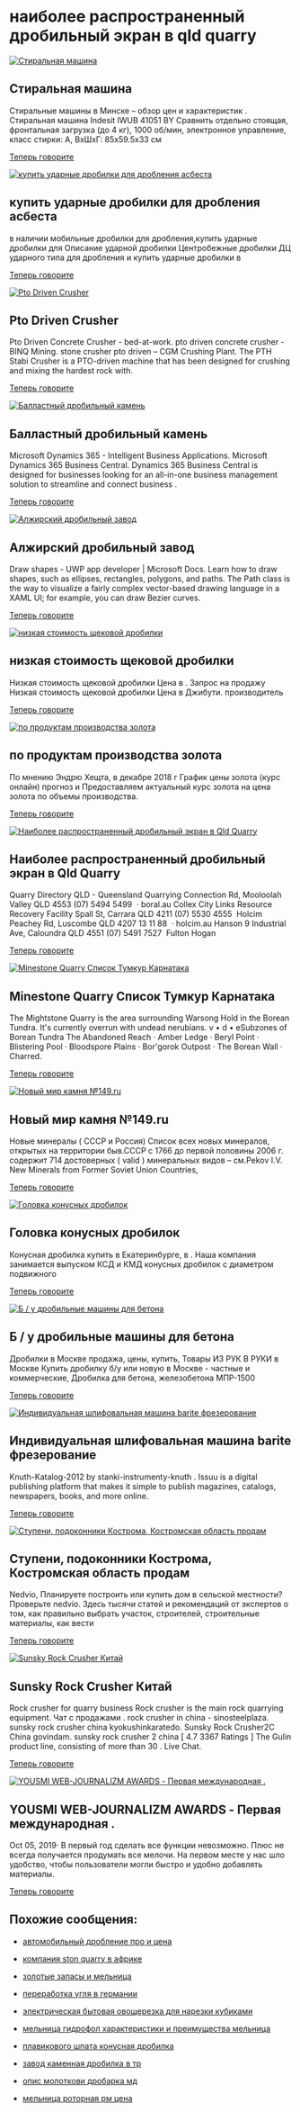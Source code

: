 # наиболее распространенный дробильный экран в qld quarry
<a href="https://ru.ecuriezuff.be/products/" target="_blank">![Стиральная машина](https://github.com/millmachine/images/raw/main/613.jpg)</a>
## Стиральная машина
Стиральные машины в Минске – обзор цен и характеристик . Стиральная машина Indesit IWUB 41051 BY Сравнить отдельно стоящая, фронтальная загрузка (до 4 кг), 1000 об/мин, электронное управление, класс стирки: A, ВxШxГ: 85x59.5x33 см
<a href="https://ru.ecuriezuff.be/products/" target="_blank">Теперь говорите</a>
<a href="https://ru.ecuriezuff.be/products/" target="_blank">![купить ударные дробилки для дробления асбеста](https://github.com/millmachine/images/raw/main/70.jpg)</a>
## купить ударные дробилки для дробления асбеста
в наличии мобильные дробилки для дробления,купить ударные дробилки для Описание ударной дробилки Центробежные дробилки ДЦ ударного типа для дробления и купить ударные дробилки в
<a href="https://ru.ecuriezuff.be/products/" target="_blank">Теперь говорите</a>
<a href="https://ru.ecuriezuff.be/products/" target="_blank">![Pto Driven Crusher](https://github.com/millmachine/images/raw/main/598.jpg)</a>
## Pto Driven Crusher
Pto Driven Concrete Crusher - bed-at-work. pto driven concrete crusher - BINQ Mining. stone crusher pto driven – CGM Crushing Plant. The PTH Stabi Crusher is a PTO-driven machine that has been designed for crushing and mixing the hardest rock with.
<a href="https://ru.ecuriezuff.be/products/" target="_blank">Теперь говорите</a>
<a href="https://ru.ecuriezuff.be/products/" target="_blank">![Балластный дробильный камень](https://github.com/millmachine/images/raw/main/261.jpg)</a>
## Балластный дробильный камень
Microsoft Dynamics 365 - Intelligent Business Applications. Microsoft Dynamics 365 Business Central. Dynamics 365 Business Central is designed for businesses looking for an all-in-one business management solution to streamline and connect business .
<a href="https://ru.ecuriezuff.be/products/" target="_blank">Теперь говорите</a>
<a href="https://ru.ecuriezuff.be/products/" target="_blank">![Алжирский дробильный завод](https://github.com/millmachine/images/raw/main/597.jpg)</a>
## Алжирский дробильный завод
Draw shapes - UWP app developer | Microsoft Docs. Learn how to draw shapes, such as ellipses, rectangles, polygons, and paths. The Path class is the way to visualize a fairly complex vector-based drawing language in a XAML UI; for example, you can draw Bezier curves.
<a href="https://ru.ecuriezuff.be/products/" target="_blank">Теперь говорите</a>
<a href="https://ru.ecuriezuff.be/products/" target="_blank">![низкая стоимость щековой дробилки](https://github.com/millmachine/images/raw/main/355.jpg)</a>
## низкая стоимость щековой дробилки
Низкая стоимость щековой дробилки Цена в . Запрос на продажу Низкая стоимость щековой дробилки Цена в Джибути. производитель
<a href="https://ru.ecuriezuff.be/products/" target="_blank">Теперь говорите</a>
<a href="https://ru.ecuriezuff.be/products/" target="_blank">![по продуктам производства золота](https://github.com/millmachine/images/raw/main/496.jpg)</a>
## по продуктам производства золота
По мнению Эндрю Хещта, в декабре 2018 г График цены золота (курс онлайн) прогноз и Предоставляем актуальный курс золота на цена золота по объемы производства.
<a href="https://ru.ecuriezuff.be/products/" target="_blank">Теперь говорите</a>
<a href="https://ru.ecuriezuff.be/products/" target="_blank">![Наиболее распространенный дробильный экран в Qld Quarry](https://github.com/millmachine/images/raw/main/333.jpg)</a>
## Наиболее распространенный дробильный экран в Qld Quarry
Quarry Directory QLD - Queensland Quarrying Connection Rd, Mooloolah Valley QLD 4553 (07) 5494 5499 ‎ · boral.au Collex City Links Resource Recovery Facility Spall St, Carrara QLD 4211 (07) 5530 4555 ‎ Holcim Peachey Rd, Luscombe QLD 4207 13 11 88 ‎ · holcim.au Hanson 9 Industrial Ave, Caloundra QLD 4551 (07) 5491 7527 ‎ Fulton Hogan 
<a href="https://ru.ecuriezuff.be/products/" target="_blank">Теперь говорите</a>
<a href="https://ru.ecuriezuff.be/products/" target="_blank">![Minestone Quarry Список Тумкур Карнатака](https://github.com/millmachine/images/raw/main/726.jpg)</a>
## Minestone Quarry Список Тумкур Карнатака
The Mightstone Quarry is the area surrounding Warsong Hold in the Borean Tundra. It's currently overrun with undead nerubians. v • d • eSubzones of Borean Tundra The Abandoned Reach · Amber Ledge · Beryl Point · Blistering Pool · Bloodspore Plains · Bor'gorok Outpost · The Borean Wall · Charred.
<a href="https://ru.ecuriezuff.be/products/" target="_blank">Теперь говорите</a>
<a href="https://ru.ecuriezuff.be/products/" target="_blank">![Новый мир камня №149.ru](https://github.com/millmachine/images/raw/main/139.jpg)</a>
## Новый мир камня №149.ru
Новые минералы ( СССР и Россия) Список всех новых минералов, открытых на территории быв.СССР с 1766 до первой половины 2006 г. содержит 714 достоверных ( valid ) минеральных видов – см.Pekov I.V. New Minerals from Former Soviet Union Countries, 
<a href="https://ru.ecuriezuff.be/products/" target="_blank">Теперь говорите</a>
<a href="https://ru.ecuriezuff.be/products/" target="_blank">![Головка конусных дробилок](https://github.com/millmachine/images/raw/main/162.jpg)</a>
## Головка конусных дробилок
Конусная дробилка купить в Екатеринбурге, в . Наша компания занимается выпуском КСД и КМД конусных дробилок с диаметром подвижного
<a href="https://ru.ecuriezuff.be/products/" target="_blank">Теперь говорите</a>
<a href="https://ru.ecuriezuff.be/products/" target="_blank">![Б / у дробильные машины для бетона](https://github.com/millmachine/images/raw/main/734.jpg)</a>
## Б / у дробильные машины для бетона
Дробилки в Москве продажа, цены, купить, Товары ИЗ РУК В РУКИ в Москве Купить дробилку б/у или новую в Москве - частные и коммерческие, Дробилка для бетона, железобетона МПР-1500
<a href="https://ru.ecuriezuff.be/products/" target="_blank">Теперь говорите</a>
<a href="https://ru.ecuriezuff.be/products/" target="_blank">![Индивидуальная шлифовальная машина barite фрезерование](https://github.com/millmachine/images/raw/main/85.jpg)</a>
## Индивидуальная шлифовальная машина barite фрезерование
Knuth-Katalog-2012 by stanki-instrumenty-knuth . Issuu is a digital publishing platform that makes it simple to publish magazines, catalogs, newspapers, books, and more online.
<a href="https://ru.ecuriezuff.be/products/" target="_blank">Теперь говорите</a>
<a href="https://ru.ecuriezuff.be/products/" target="_blank">![Ступени, подоконники Кострома, Костромская область продам ](https://github.com/millmachine/images/raw/main/315.jpg)</a>
## Ступени, подоконники Кострома, Костромская область продам 
Nedvio, Планируете построить или купить дом в сельской местности? Проверьте nedvio. Здесь тысячи статей и рекомендаций от экспертов о том, как правильно выбрать участок, строителей, строительные материалы, как вести 
<a href="https://ru.ecuriezuff.be/products/" target="_blank">Теперь говорите</a>
<a href="https://ru.ecuriezuff.be/products/" target="_blank">![Sunsky Rock Crusher Китай](https://github.com/millmachine/images/raw/main/715.jpg)</a>
## Sunsky Rock Crusher Китай
Rock crusher for quarry business Rock crusher is the main rock quarrying equipment. Чат с продажами . rock crusher in china - sinosteelplaza. sunsky rock crusher china kyokushinkaratedo. Sunsky Rock Crusher2C China govindam. sunsky rock crusher 2 china [ 4.7 3367 Ratings ] The Gulin product line, consisting of more than 30 . Live Chat.
<a href="https://ru.ecuriezuff.be/products/" target="_blank">Теперь говорите</a>
<a href="https://ru.ecuriezuff.be/products/" target="_blank">![YOUSMI WEB-JOURNALIZM AWARDS - Первая международная .](https://github.com/millmachine/images/raw/main/694.jpg)</a>
## YOUSMI WEB-JOURNALIZM AWARDS - Первая международная .
Oct 05, 2019· В первый год сделать все функции невозможно. Плюс не всегда получается продумать все мелочи. На первом месте у нас шло удобство, чтобы пользователи могли быстро и удобно добавлять материалы.
<a href="https://ru.ecuriezuff.be/products/" target="_blank">Теперь говорите</a>
## Похожие сообщения:
* [автомобильный дробление про и цена](%D0%B0%D0%B2%D1%82%D0%BE%D0%BC%D0%BE%D0%B1%D0%B8%D0%BB%D1%8C%D0%BD%D1%8B%D0%B9%20%D0%B4%D1%80%D0%BE%D0%B1%D0%BB%D0%B5%D0%BD%D0%B8%D0%B5%20%D0%BF%D1%80%D0%BE%20%D0%B8%20%D1%86%D0%B5%D0%BD%D0%B0.md)
* [компания ston quarry в африке](%D0%BA%D0%BE%D0%BC%D0%BF%D0%B0%D0%BD%D0%B8%D1%8F%20ston%20quarry%20%D0%B2%20%D0%B0%D1%84%D1%80%D0%B8%D0%BA%D0%B5.md)
* [золотые запасы и мельница](%D0%B7%D0%BE%D0%BB%D0%BE%D1%82%D1%8B%D0%B5%20%D0%B7%D0%B0%D0%BF%D0%B0%D1%81%D1%8B%20%D0%B8%20%D0%BC%D0%B5%D0%BB%D1%8C%D0%BD%D0%B8%D1%86%D0%B0.md)
* [переработка угля в германии](%D0%BF%D0%B5%D1%80%D0%B5%D1%80%D0%B0%D0%B1%D0%BE%D1%82%D0%BA%D0%B0%20%D1%83%D0%B3%D0%BB%D1%8F%20%D0%B2%20%D0%B3%D0%B5%D1%80%D0%BC%D0%B0%D0%BD%D0%B8%D0%B8.md)
* [электрическая бытовая овощерезка для нарезки кубиками](%D1%8D%D0%BB%D0%B5%D0%BA%D1%82%D1%80%D0%B8%D1%87%D0%B5%D1%81%D0%BA%D0%B0%D1%8F%20%D0%B1%D1%8B%D1%82%D0%BE%D0%B2%D0%B0%D1%8F%20%D0%BE%D0%B2%D0%BE%D1%89%D0%B5%D1%80%D0%B5%D0%B7%D0%BA%D0%B0%20%D0%B4%D0%BB%D1%8F%20%D0%BD%D0%B0%D1%80%D0%B5%D0%B7%D0%BA%D0%B8%20%D0%BA%D1%83%D0%B1%D0%B8%D0%BA%D0%B0%D0%BC%D0%B8.md)
* [мельница гидрофол характеристики и преимущества мельница](%D0%BC%D0%B5%D0%BB%D1%8C%D0%BD%D0%B8%D1%86%D0%B0%20%D0%B3%D0%B8%D0%B4%D1%80%D0%BE%D1%84%D0%BE%D0%BB%20%D1%85%D0%B0%D1%80%D0%B0%D0%BA%D1%82%D0%B5%D1%80%D0%B8%D1%81%D1%82%D0%B8%D0%BA%D0%B8%20%D0%B8%20%D0%BF%D1%80%D0%B5%D0%B8%D0%BC%D1%83%D1%89%D0%B5%D1%81%D1%82%D0%B2%D0%B0%20%D0%BC%D0%B5%D0%BB%D1%8C%D0%BD%D0%B8%D1%86%D0%B0.md)
* [плавикового шпата конусная дробилка](%D0%BF%D0%BB%D0%B0%D0%B2%D0%B8%D0%BA%D0%BE%D0%B2%D0%BE%D0%B3%D0%BE%20%D1%88%D0%BF%D0%B0%D1%82%D0%B0%20%D0%BA%D0%BE%D0%BD%D1%83%D1%81%D0%BD%D0%B0%D1%8F%20%D0%B4%D1%80%D0%BE%D0%B1%D0%B8%D0%BB%D0%BA%D0%B0.md)
* [завод каменная дробилка в тр](%D0%B7%D0%B0%D0%B2%D0%BE%D0%B4%20%D0%BA%D0%B0%D0%BC%D0%B5%D0%BD%D0%BD%D0%B0%D1%8F%20%D0%B4%D1%80%D0%BE%D0%B1%D0%B8%D0%BB%D0%BA%D0%B0%20%D0%B2%20%D1%82%D1%80.md)
* [опис молоткови дробарка мд](%D0%BE%D0%BF%D0%B8%D1%81%20%D0%BC%D0%BE%D0%BB%D0%BE%D1%82%D0%BA%D0%BE%D0%B2%D0%B8%20%D0%B4%D1%80%D0%BE%D0%B1%D0%B0%D1%80%D0%BA%D0%B0%20%D0%BC%D0%B4.md)
* [мельница роторная рм цена](%D0%BC%D0%B5%D0%BB%D1%8C%D0%BD%D0%B8%D1%86%D0%B0%20%D1%80%D0%BE%D1%82%D0%BE%D1%80%D0%BD%D0%B0%D1%8F%20%D1%80%D0%BC%20%D1%86%D0%B5%D0%BD%D0%B0.md)
